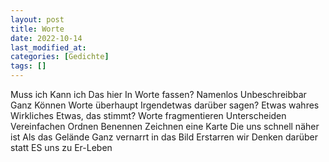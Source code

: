 ```yaml
---
layout: post
title: Worte
date: 2022-10-14
last_modified_at:
categories: [Gedichte]
tags: []
---
```


Muss ich
Kann ich
Das hier
In Worte fassen?
Namenlos
Unbeschreibbar
Ganz
Können Worte überhaupt
Irgendetwas darüber sagen?
Etwas wahres
Wirkliches
Etwas, das stimmt?
Worte fragmentieren
Unterscheiden
Vereinfachen
Ordnen
Benennen
Zeichnen eine Karte
Die uns schnell näher ist
Als das Gelände
Ganz vernarrt in das Bild
Erstarren wir
Denken darüber statt
ES uns zu
Er-Leben